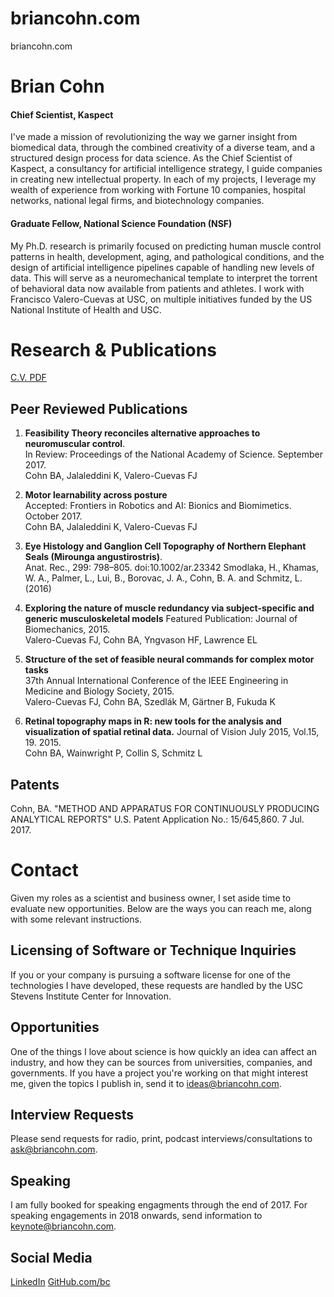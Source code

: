 # briancohn.com
briancohn.com


# Brian Cohn

#### Chief Scientist, Kaspect <link to kaspect>
I've made a mission of revolutionizing the way we garner insight from biomedical data, through the combined creativity of a diverse team, and a structured design process for data science. As the Chief Scientist of Kaspect, a consultancy for artificial intelligence strategy, I guide companies in creating new intellectual property. In each of my projects, I leverage my wealth of experience from working with Fortune 10 companies, hospital networks, national legal firms, and biotechnology companies.

#### Graduate Fellow, National Science Foundation (NSF) <link to research>
My Ph.D. research is primarily focused on predicting human muscle control patterns in health, development, aging, and pathological conditions, and the design of artificial intelligence pipelines capable of handling new levels of data. This will serve as a neuromechanical template to interpret the torrent of behavioral data now available from patients and athletes. I work with Francisco Valero-Cuevas at USC, on multiple initiatives funded by the US National Institute of Health and USC.


# Research & Publications
[C.V. PDF](/content/briancohn.pdf)

## Peer Reviewed Publications
1. __Feasibility Theory reconciles alternative approaches to neuromuscular control__.  
In Review: Proceedings of the National Academy of Science. September 2017.  
Cohn BA, Jalaleddini K, Valero-Cuevas FJ  

2. __Motor learnability across posture__  
Accepted: Frontiers in Robotics and AI: Bionics and Biomimetics. October 2017.  
Cohn BA, Jalaleddini K, Valero-Cuevas FJ 

3. __Eye Histology and Ganglion Cell Topography of Northern Elephant Seals (Mirounga angustirostris)__.    
Anat. Rec., 299: 798–805. doi:10.1002/ar.23342
Smodlaka, H., Khamas, W. A., Palmer, L., Lui, B., Borovac, J. A., Cohn, B. A. and Schmitz, L. (2016)

4. __Exploring the nature of muscle redundancy via subject-specific and generic musculoskeletal models__   Featured Publication: Journal of Biomechanics, 2015.    
Valero-Cuevas FJ, Cohn BA, Yngvason HF, Lawrence EL  

5. __Structure of the set of feasible neural commands for complex motor tasks__  
37th Annual International Conference of the IEEE Engineering in Medicine and Biology Society, 2015.    
Valero-Cuevas FJ, Cohn BA, Szedlák M, Gärtner B, Fukuda K  

6. __Retinal topography maps in R: new tools for the analysis and visualization of spatial retinal data.__   Journal of Vision July 2015, Vol.15, 19. 2015.    
Cohn BA, Wainwright P, Collin S, Schmitz L  


## Patents
Cohn, BA. "METHOD AND APPARATUS FOR CONTINUOUSLY PRODUCING ANALYTICAL REPORTS" U.S. Patent Application No.: 15/645,860. 7 Jul. 2017.



# Contact

Given my roles as a scientist and business owner, I set aside time to evaluate new opportunities. 
Below are the ways you can reach me, along with some relevant instructions.

## Licensing of Software or Technique Inquiries
If you or your company is pursuing a software license for one of the technologies I have developed, these requests are handled by the USC Stevens Institute Center for Innovation.

## Opportunities
One of the things I love about science is how quickly an idea can affect an industry, and how they can be sources from universities, companies, and governments. If you have a project you're working on that might interest me, given the topics I publish in, send it to ideas@briancohn.com.

## Interview Requests
Please send requests for radio, print, podcast interviews/consultations to ask@briancohn.com.

## Speaking
I am fully booked for speaking engagments through the end of 2017. For speaking engagements in 2018 onwards, send information to [keynote@briancohn.com](mailto:keynote@brian.cohn.com).

## Social Media
[LinkedIn](https://linkedin.com/in/brianalexandercohn)
[GitHub.com/bc](https://github.com/bc)
